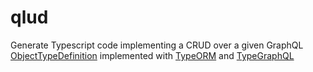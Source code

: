 # qlud

Generate Typescript code implementing a CRUD over a given GraphQL [ObjectTypeDefinition](https://spec.graphql.org/draft/#ObjectTypeDefinition) implemented with [TypeORM](https://typeorm.io/) and [TypeGraphQL](https://typegraphql.com/)
